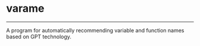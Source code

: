 # varame

---
A program for automatically recommending variable and function names based on GPT technology.